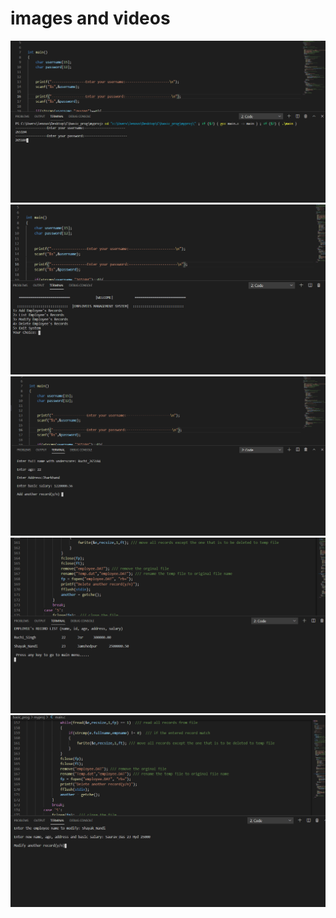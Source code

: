# images and videos

![](https://github.com/265104/Ltts-Proj/blob/master/MiniProject_C/6_ImagesAndVideos/Screenshot%20(99).png)
![](https://github.com/265104/Ltts-Proj/blob/master/MiniProject_C/6_ImagesAndVideos/Screenshot%20(100).png)
![](https://github.com/265104/Ltts-Proj/blob/master/MiniProject_C/6_ImagesAndVideos/Screenshot%20(101).png)
![](https://github.com/265104/Ltts-Proj/blob/master/MiniProject_C/6_ImagesAndVideos/Screenshot%20(105).png)
![](https://github.com/265104/Ltts-Proj/blob/master/MiniProject_C/6_ImagesAndVideos/Screenshot%20(106).png)
